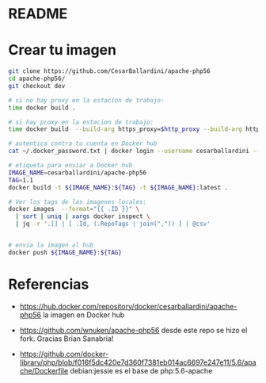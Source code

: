 # README

# Crear tu imagen

```bash
git clone https://github.com/CesarBallardini/apache-php56
cd apache-php56/
git checkout dev

# si no hay proxy en la estacion de trabajo:
time docker build .

# si hay proxy en la estacion de trabajo:
time docker build  --build-arg https_proxy=$http_proxy --build-arg http_proxy=$http_proxy --build-arg no_proxy=$no_proxy   . 

# autentica contra tu cuenta en Docker hub
cat ~/.docker_password.txt | docker login --username cesarballardini --password-stdin

# etiqueta para enviar a Docker hub
IMAGE_NAME=cesarballardini/apache-php56
TAG=1.1
docker build -t ${IMAGE_NAME}:${TAG} -t ${IMAGE_NAME}:latest .

# Ver los tags de las imagenes locales:
docker images  --format="{{ .ID }}" \
  | sort | uniq | xargs docker inspect \
  | jq -r '.[] | [ .Id, (.RepoTags | join(",")) ] | @csv'


# envia la imagen al hub
docker push ${IMAGE_NAME}:${TAG}


```

# Referencias

* https://hub.docker.com/repository/docker/cesarballardini/apache-php56 la imagen en Docker hub

* https://github.com/wnuken/apache-php56 desde este repo se hizo el fork. Gracias Brian Sanabria!
* https://github.com/docker-library/php/blob/f016f5dc420e7d360f7381eb014ac6697e247e11/5.6/apache/Dockerfile debian:jessie es el base de php:5.6-apache

 
